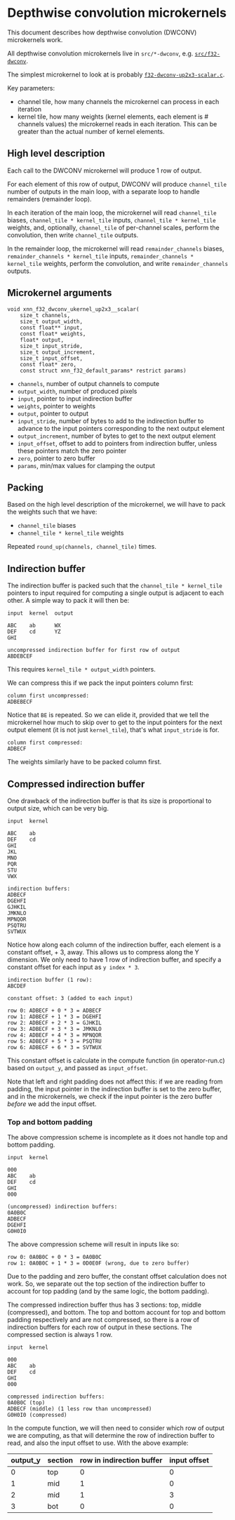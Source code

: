 # Depthwise convolution microkernels

This document describes how depthwise convolution (DWCONV) microkernels work.

All depthwise convolution microkernels live in `src/*-dwconv`, e.g.
[`src/f32-dwconv`](https://github.com/google/XNNPACK/tree/master/src/f32-dwconv).

The simplest microkernel to look at is probably
[`f32-dwconv-up2x3-scalar.c`](../src/f32-dwconv/gen/f32-dwconv-up2x3-scalar.c).

Key parameters:

- channel tile, how many channels the microkernel can process in each iteration
- kernel tile, how many weights (kernel elements, each element is # channels values) the microkernel reads in each
  iteration. This can be greater than the actual number of kernel elements.

## High level description

Each call to the DWCONV microkernel will produce 1 row of output.

For each element of this row of output, DWCONV will produce `channel_tile`
number of outputs in the main loop, with a separate loop to handle remainders
(remainder loop).

In each iteration of the main loop, the microkernel will read `channel_tile` biases, `channel_tile * kernel_tile`
inputs, `channel_tile * kernel_tile` weights, and, optionally, `channel_tile` of per-channel scales,
perform the convolution, then write `channel_tile` outputs.

In the remainder loop, the microkernel will read `remainder_channels` biases,
`remainder_channels * kernel_tile` inputs, `remainder_channels * kernel_tile`
weights, perform the convolution, and write `remainder_channels` outputs.

## Microkernel arguments

```
void xnn_f32_dwconv_ukernel_up2x3__scalar(
    size_t channels,
    size_t output_width,
    const float** input,
    const float* weights,
    float* output,
    size_t input_stride,
    size_t output_increment,
    size_t input_offset,
    const float* zero,
    const struct xnn_f32_default_params* restrict params)
```

- `channels`, number of output channels to compute
- `output_width`, number of produced pixels
- `input`, pointer to input indirection buffer
- `weights`, pointer to weights
- `output`, pointer to output
- `input_stride`, number of bytes to add to the indirection buffer to advance to the input pointers corresponding to the
  next output element
- `output_increment`, number of bytes to get to the next output element
- `input_offset`, offset to add to pointers from indirection buffer, unless these pointers match the zero pointer
- `zero`, pointer to zero buffer
- `params`, min/max values for clamping the output

## Packing

Based on the high level description of the microkernel, we will have to pack the
weights such that we have:

- `channel_tile` biases
- `channel_tile * kernel_tile` weights

Repeated `round_up(channels, channel_tile)` times.

## Indirection buffer

The indirection buffer is packed such that the `channel_tile * kernel_tile`
pointers to input required for computing a single output is adjacent to each
other. A simple way to pack it will then be:

```
input  kernel  output

ABC    ab      WX
DEF    cd      YZ
GHI

uncompressed indirection buffer for first row of output
ABDEBCEF
```

This requires `kernel_tile * output_width` pointers.

We can compress this if we pack the input pointers column first:

```
column first uncompressed:
ADBEBECF
```

Notice that `BE` is repeated. So we can elide it, provided that we tell the
microkernel how much to skip over to get to the input pointers for the next
output element (it is not just `kernel_tile`), that's what `input_stride` is
for.

```
column first compressed:
ADBECF
```

The weights similarly have to be packed column first.

## Compressed indirection buffer

One drawback of the indirection buffer is that its size is proportional to
output size, which can be very big.

```
input  kernel

ABC    ab
DEF    cd
GHI
JKL
MNO
PQR
STU
VWX

indirection buffers:
ADBECF
DGEHFI
GJHKIL
JMKNLO
MPNQOR
PSQTRU
SVTWUX
```

Notice how along each column of the indirection buffer, each element is a
constant offset, + 3, away. This allows us to compress along the Y dimension. We
only need to have 1 row of indirection buffer, and specify a constant offset for
each input as `y index * 3`.

```
indirection buffer (1 row):
ABCDEF

constant offset: 3 (added to each input)

row 0: ADBECF + 0 * 3 = ADBECF
row 1: ADBECF + 1 * 3 = DGEHFI
row 2: ADBECF + 2 * 3 = GJHKIL
row 3: ADBECF + 3 * 3 = JMKNLO
row 4: ADBECF + 4 * 3 = MPNQOR
row 5: ADBECF + 5 * 3 = PSQTRU
row 6: ADBECF + 6 * 3 = SVTWUX
```

This constant offset is calculate in the compute function (in operator-run.c)
based on `output_y`, and passed as `input_offset`.

Note that left and right padding does not affect this: if we are reading from
padding, the input pointer in the indirection buffer is set to the zero buffer,
and in the microkernels, we check if the input pointer is the zero buffer
*before* we add the input offset.

### Top and bottom padding

The above compression scheme is incomplete as it does not handle top and bottom
padding.

```
input  kernel

000
ABC    ab
DEF    cd
GHI
000

(uncompressed) indirection buffers:
0A0B0C
ADBECF
DGEHFI
G0H0I0
```

The above compression scheme will result in inputs like so:

```
row 0: 0A0B0C + 0 * 3 = 0A0B0C
row 1: 0A0B0C + 1 * 3 = 0D0E0F (wrong, due to zero buffer)
```

Due to the padding and zero buffer, the constant offset calculation does not
work. So, we separate out the top section of the indirection buffer to account
for top padding (and by the same logic, the bottom padding).

The compressed indirection buffer thus has 3 sections: top, middle (compressed),
and bottom. The top and bottom account for top and bottom padding respectively
and are not compressed, so there is a row of indirection buffers for each row of
output in these sections. The compressed section is always 1 row.

```
input  kernel

000
ABC    ab
DEF    cd
GHI
000

compressed indirection buffers:
0A0B0C (top)
ADBECF (middle) (1 less row than uncompressed)
G0H0I0 (compressed)
```

In the compute function, we will then need to consider which row of output we
are computing, as that will determine the row of indirection buffer to read, and
also the input offset to use. With the above example:

output_y | section | row in indirection buffer | input offset
-------- | ------- | ------------------------- | ------------
0        | top     | 0                         | 0
1        | mid     | 1                         | 0
2        | mid     | 1                         | 3
3        | bot     | 0                         | 0